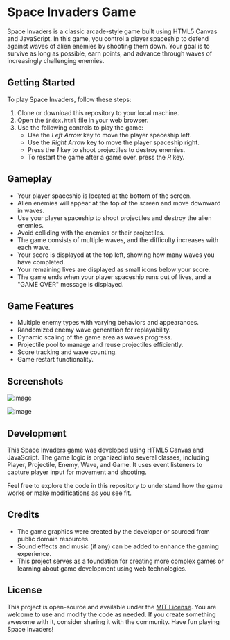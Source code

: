 # Space Invaders Game

Space Invaders is a classic arcade-style game built using HTML5 Canvas and JavaScript. In this game, you control a player spaceship to defend against waves of alien enemies by shooting them down. Your goal is to survive as long as possible, earn points, and advance through waves of increasingly challenging enemies.

## Getting Started

To play Space Invaders, follow these steps:

1. Clone or download this repository to your local machine.
2. Open the `index.html` file in your web browser.
3. Use the following controls to play the game:
   - Use the *Left Arrow* key to move the player spaceship left.
   - Use the *Right Arrow* key to move the player spaceship right.
   - Press the *1* key to shoot projectiles to destroy enemies.
   - To restart the game after a game over, press the *R* key.

## Gameplay

- Your player spaceship is located at the bottom of the screen.
- Alien enemies will appear at the top of the screen and move downward in waves.
- Use your player spaceship to shoot projectiles and destroy the alien enemies.
- Avoid colliding with the enemies or their projectiles.
- The game consists of multiple waves, and the difficulty increases with each wave.
- Your score is displayed at the top left, showing how many waves you have completed.
- Your remaining lives are displayed as small icons below your score.
- The game ends when your player spaceship runs out of lives, and a "GAME OVER" message is displayed.

## Game Features

- Multiple enemy types with varying behaviors and appearances.
- Randomized enemy wave generation for replayability.
- Dynamic scaling of the game area as waves progress.
- Projectile pool to manage and reuse projectiles efficiently.
- Score tracking and wave counting.
- Game restart functionality.

## Screenshots

![image](https://github.com/Abhigyankrsingh/Space-Invader-Game/assets/72941693/2e24c961-627b-4bff-8f01-5b255b4d50f7)


![image](https://github.com/Abhigyankrsingh/Space-Invader-Game/assets/72941693/c8909e11-c4b7-43e4-95c9-374f26818b57)




## Development

This Space Invaders game was developed using HTML5 Canvas and JavaScript. The game logic is organized into several classes, including Player, Projectile, Enemy, Wave, and Game. It uses event listeners to capture player input for movement and shooting.

Feel free to explore the code in this repository to understand how the game works or make modifications as you see fit.

## Credits

- The game graphics were created by the developer or sourced from public domain resources.
- Sound effects and music (if any) can be added to enhance the gaming experience.
- This project serves as a foundation for creating more complex games or learning about game development using web technologies.

## License

This project is open-source and available under the [MIT License](LICENSE). You are welcome to use and modify the code as needed. If you create something awesome with it, consider sharing it with the community. Have fun playing Space Invaders!
